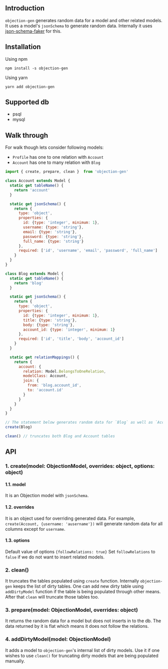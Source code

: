## Introduction

`objection-gen` generates random data for a model and other related models.
It uses a model's `jsonSchema` to generate random data. Internally it uses
[json-schema-faker](https://github.com/json-schema-faker/json-schema-faker) for this.

## Installation
Using npm
```
npm install -s objection-gen
```

Using yarn
```
yarn add objection-gen
```

## Supported db
- psql
- mysql

## Walk through

For walk though lets consider following models:
- `Profile` has one to one relation with `Account`
- `Account` has one to many relation with `Blog`

```javascript
import { create, prepare, clean }  from 'objection-gen'

class Account extends Model {
  static get tableName() {
    return 'account'
  }

  static get jsonSchema() {
    return {
      type: 'object',
      properties: {
        id: {type: 'integer', minimum: 1},
        username: {type: 'string'},
        email: {type: 'string'},
        password: {type: 'string'},
        full_name: {type: 'string'}
      },
      required: ['id', 'username', 'email', 'password', 'full_name']
    }
  }
}

class Blog extends Model {
  static get tableName() {
    return 'blog'
  }

  static get jsonSchema() {
    return {
      type: 'object',
      properties: {
        id: {type: 'integer', minimum: 1},
        title: {type: 'string'},
        body: {type: 'string'},
        account_id: {type: 'integer', minimum: 1}
      },
      required: ['id', 'title', 'body', 'account_id']
    }
  }

  static get relationMappings() {
    return {
      account: {
        relation: Model.BelongsToOneRelation,
        modelClass: Account,
        join: {
          from: 'blog.account_id',
          to: 'account.id'
        }
      }
    }
  }
}

// The statement below generates random data for `Blog` as well as `Account` and inserts them to the db.
create(Blog)

clean() // truncates both Blog and Account tables

```

## API
### 1. create(model: ObjectionModel, overrides: object, options: object)
#### 1.1. model
It is an Objection model with `jsonSchema`.

#### 1.2. overrides
It is an object used for overriding generated data.
For example, `create(Account, {username: 'ausername'})` will generate
random data for all columns except for `username`.

#### 1.3. options
Default value of options `{followRelations: true}`
Set `followRelations` to `false` if we do not want to insert related models.


### 2. clean()
It truncates the tables populated using `create` function.
Internally `objection-gen` keeps the list of dirty tables.
One can add new dirty table using `addDirtyModel` function if the table
is being populated through other means. After that `clean` will truncate
those tables too.

### 3. prepare(model: ObjectionModel, overrides: object)
It returns the random data for a model but does not inserts in to the db.
The data returned by it is flat which means it does not follow the relations.

### 4. addDirtyModel(model: ObjectionModel)
It adds a model to `objection-gen`'s internal list of dirty models.
Use it if one wishes to use `clean()` for truncating dirty models that
are being populated manually.

